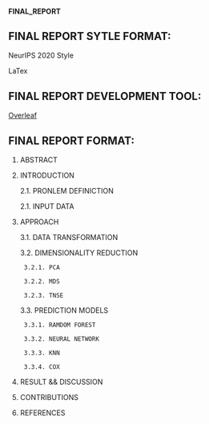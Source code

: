 #### FINAL_REPORT

## FINAL REPORT SYTLE FORMAT:

NeurIPS 2020 Style

LaTex

## FINAL REPORT DEVELOPMENT TOOL:

[Overleaf](https://www.overleaf.com)

## FINAL REPORT FORMAT:

1. ABSTRACT

2. INTRODUCTION

    2.1. PRONLEM DEFINICTION

    2.1. INPUT DATA

3. APPROACH

    3.1. DATA TRANSFORMATION

    3.2. DIMENSIONALITY REDUCTION

        3.2.1. PCA

        3.2.2. MDS
        
        3.2.3. TNSE

    3.3. PREDICTION MODELS

        3.3.1. RAMDOM FOREST

        3.3.2. NEURAL NETWORK

        3.3.3. KNN
        
        3.3.4. COX

4. RESULT && DISCUSSION

5. CONTRIBUTIONS

6. REFERENCES
